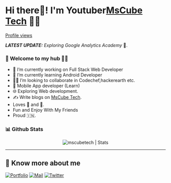 # Hi there👋! I'm Youtuber[MsCube Tech](https://www.youtube.com/@mscubetech) 🙋‍♂️

[Profile views](https://mscubetechs.blogspot.com/)


_**LATEST UPDATE:**_ _Exploring Google Analytics Academy_ 🥽.

### 🎍 Welcome to my hub 👨‍💻
- 👦 I’m currently working on Full Stack Web Developer
- 💼 I’m currently learning Android Developer
- 👨‍💻 I’m looking to collaborate in Codechef,hackerearth etc.
- 📱 Mobile App developer (Learn)
- 🌐 Exploring Web development.
- ✍️ Write blogs on [MsCube Tech](https://mscubetechs.blogspot.com/).
- Loves 🎵 and 🎹.
- Fun and Enjoy With My Friends
- Proud 🇮🇳.


### 📊 Github Stats
  <p align="center"> <img src="https://github-readme-stats.vercel.app/api?username=mscubetech&count_private=true&show_icons=true&include_all_commits=true" alt="mscubetech | Stats" />

---

## 🔗 Know more about me 

[![Portfolio](https://img.shields.io/badge/-Portfolio-black?style=for-the-badge&logo=google-chrome&logoColor=white)](https://mscubetechs.blogspot.com/)
[![Mail](https://img.shields.io/badge/-Say%20Hi!-black?style=for-the-badge&logo=gmail)](mailto:mscubetech@gmail.com)
[![Twitter](https://img.shields.io/badge/-Twitter-black?style=for-the-badge&logo=twitter)](https://twitter.com/mscubetech)

